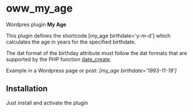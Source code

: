# oww_my_age
Wordpres plugin **My Age**

This plugin defines the shortcode [my_age birthdate='y-m-d'] which calculates the age in years for the specified birthdate.

The dat format of the birthday attribute must follow the dat formats that are supported by the PHP function [date_create](https://www.php.net/manual/en/function.date-create.php "date_create").

Example in a Wordpress page or post: *[my_age birthdate='1993-11-19']* 

## Installation
Just install and activate the plugin 
